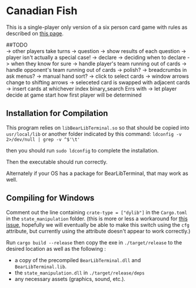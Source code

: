 # Canadian Fish

This is a single-player only version of a six person card game with rules as described on [this page](http://bantha.org/~develin/cardgames.html#ch9).


##TODO    
-> other players take turns
  -> question
    -> show results of each question
    -> player isn't actually a special case!
  -> declare
  -> deciding when to declare
    -> when they know for sure
    -> handle player's team running out of cards
    -> handle opponent's team running out of cards
-> polish?
    -> breadcrumbs in ask menus?
    -> manual hand sort?
      -> click to select cards
      -> window arrows change to shifting arrows
      -> seleceted card is swapped with adjacent cards
      -> insert cards at whichever index binary_search Errs with
    -> let player decide at game start how first player will be determined

## Installation for Compilation

This program relies on `libBearLibTerminal.so` so that should be copied into `usr/local/lib` or another folder indicated by this command: `ldconfig -v 2>/dev/null | grep -v ^$'\t'`

then you should run `sudo ldconfig` to complete the installation.

Then the executable should run correctly.

Alternately if your OS has a package for BearLibTerminal, that may work as well.

## Compiling for Windows

Comment out the line containing `crate-type = ["dylib"]` in the `Cargo.toml` in the `state_manipulation` folder. (this is more or less a workaround for [this issue](https://github.com/rust-lang/rust/issues/18807), hopefully we will eventually be able to make this switch using the `cfg` attribute, but currently using the attribute doesn't appear to work correctly.)

Run `cargo build --release` then copy the exe in `./target/release` to the desired location as well as the following :

* a copy of the precompiled `BearLibTerminal.dll` and `BearLibTerminal.lib`.
* the `state_manipulation.dll` in `./target/release/deps`
* any necessary assets (graphics, sound, etc.).
